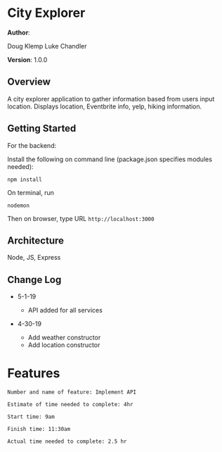 # City Explorer

**Author**:

Doug Klemp
Luke Chandler

**Version**:
1.0.0

## Overview

A city explorer application to gather information based from users input location. Displays location, Eventbrite info, yelp, hiking information.

## Getting Started

For the backend: 

Install the following on command line (package.json specifies modules needed): 

  `npm install`

On terminal, run

`nodemon`

Then on browser, type URL `http://localhost:3000`


## Architecture
Node, JS, Express

## Change Log

- 5-1-19
  - API added for all services
  
- 4-30-19
  - Add weather constructor
  - Add location constructor

# Features 

```
Number and name of feature: Implement API

Estimate of time needed to complete: 4hr

Start time: 9am

Finish time: 11:30am

Actual time needed to complete: 2.5 hr
```
